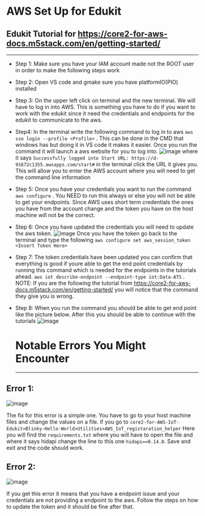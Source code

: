 # AWS Set Up for Edukit
## Edukit Tutorial for https://core2-for-aws-docs.m5stack.com/en/getting-started/
------------------------------------------------------------------------------------
- Step 1: Make sure you have your IAM account made not the ROOT user in order to make the following steps work
- Step 2: Open VS code and gmake sure you have platformIO(PIO) installed
- Step 3: On the upper left click on terminal and the new terminal. We will have to log in into AWS. This is something you have to do if you want to work with the edukit since it need the credentials and endpoints for the edukit to communicate to the aws.
- Step4: In the terminal write the following command to log in to aws `aws sso login --profile <Profile>` . This can be done in the CMD that windows has but doing it in VS code it makes it easier. Once you run the command it will launch a aws website for you to log into. 
![image](https://github.com/NightNovas/AWS-SDP-2023/assets/62362854/cb2b3798-d9da-43db-9079-3f5934700e49)
where it says `Successfully logged into Start URL: https://d-91672c1355.awsapps.com/start#` in the terminal click the URL it gives you. This will allow you to enter the AWS account where you will need to get the command line information
- Step 5: Once you have your credentials you want to run the command `aws configure` . You NEED to run this always or else you will not be able to get your endpoints. Since AWS uses short term credentials the ones you have from the account change and the token you have on the host machine will not be the correct.
- Step 6: Once you have updated the credentials you will need to update the aws token.
  ![image](https://github.com/NightNovas/AWS-SDP-2023/assets/62362854/7f1232d1-5106-434e-858f-6846abde1265)
  Once you have the token go back to the terminal and type the following `aws configure set aws_session_token <Insert Token Here>`
- Step 7: The token credentials have been updated you can confirm that everything is good if youre able to get the end point credentials by running this command which is needed for the endpoints in the tutorials ahead. `aws iot describe-endpoint --endpoint-type iot:Data-ATS` . NOTE: If you are the following the tutorial from https://core2-for-aws-docs.m5stack.com/en/getting-started/ you will notice that the command they give you is wrong.
- Step 8: When you run the command you should be able to get end point like the picture below. After this you should be able to continue with the tutorials
  ![image](https://github.com/NightNovas/AWS-SDP-2023/assets/62362854/3d8a4cc0-942f-483d-8711-dc1f999beab6)

  # Notable Errors You Might Encounter
   ------------------------------------------------------------------------------------
## Error 1:

![image](https://github.com/NightNovas/AWS-SDP-2023/assets/62362854/cd7ea877-b57a-487e-bb80-e0e8de997af8)

The fix for this error is a simple one. You have to go to your host machine files and change the values on a file. 
if you go to `core2-for-AWS-IoT-Edukit>Blinky-Hello-World>Utilities>AWS_IoT_registaration_helper` Here you will find the `requirements.txt` where you will have to open the file and where it says hidapi change the line to this one `hidapi==0.14.0`. Save and exit and the code should work.

## Error 2:

![image](https://github.com/NightNovas/AWS-SDP-2023/assets/62362854/92d53a88-dfcd-4740-9502-751c250cb31c)

If you get this error it means that you have a endpoint issue and your credentials are not providing a endpoint to the aws. Follow the steps on how to update the token and it should be fine after that.

